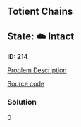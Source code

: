 ## Totient Chains

## State: :cloud: **Intact**

**ID: 214**

[Problem Description](https://projecteuler.net/problem=214)

[Source code](main.cpp)

### Solution
0